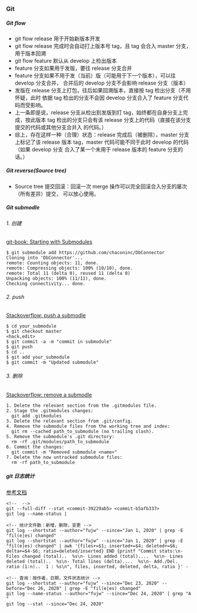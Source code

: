 ### Git

##### Git flow

* git flow release 用于开始新版本开发
* git flow release 完成时会自动打上版本号 tag，且 tag 会合入 master 分支，
用于版本回溯
* git flow feature 默认从 develop 上检出版本
* feature 分支如果用于发版，要往 release 分支合并
* feature 分支如果不用于发（当前）版（可能用于下一个版本），可以往 develop 分支合并，
合并后的 develop 分支不会影响 release 分支（版本）
* 发版在 release 分支上打包，往后如果回溯版本，直接按 tag 检出分支（不用怀疑，此时
依据 tag 检出的分支不会因 develop 分支合入了 feature 分支代码而受影响。
* 上一条即是说，release 分支从检出到发版到打 tag，始终都在自身分支上完成，按此版本
tag 检出的分支只会有该 release 分支上的代码（直接在该分支提交的代码或其他分支合并入
的代码。）
* 综上，存在这样一种（合理）状态：release 完成后（被删除），master 分支上标记了该
 release 版本 tag，master 代码可能不同于此时 develop 的代码（如果 develop 分支
 合入了某一个未用于 release 版本的 feature 分支的话。）

##### Git reverse(Source tree)

* Source tree 提交回滚：回滚一次 merge 操作可以完全回滚合入分支的屡次（所有差异）提交，
可以放心使用。

##### Git submodle

###### 1. 创建

[git-book: Starting with Submodules](https://git-scm.com/book/en/v2/Git-Tools-Submodules)
```
$ git submodule add https://github.com/chaconinc/DbConnector
Cloning into 'DbConnector'...
remote: Counting objects: 11, done.
remote: Compressing objects: 100% (10/10), done.
remote: Total 11 (delta 0), reused 11 (delta 0)
Unpacking objects: 100% (11/11), done.
Checking connectivity... done.
```

###### 2. push

[Stackoverflow: push a submodle](https://stackoverflow.com/questions/5814319/git-submodule-push)

```
$ cd your_submodule
$ git checkout master
<hack,edit>
$ git commit -a -m "commit in submodule"
$ git push
$ cd ..
$ git add your_submodule
$ git commit -m "Updated submodule"
```

###### 3. 删除

[Stackoverflow: remove a submodle](https://stackoverflow.com/questions/1260748/how-do-i-remove-a-submodule)

```
1. Delete the relevant section from the .gitmodules file.
2. Stage the .gitmodules changes:
  git add .gitmodules
3. Delete the relevant section from .git/config.
4. Remove the submodule files from the working tree and index:
  git rm --cached path_to_submodule (no trailing slash).
5. Remove the submodule's .git directory:
  rm -rf .git/modules/path_to_submodule
6. Commit the changes:
  git commit -m "Removed submodule <name>"
7. Delete the now untracked submodule files:
  rm -rf path_to_submodule
```

##### git 日志统计

[参考文档](https://gist.github.com/eyecatchup/3fb7ef0c0cbdb72412fc)

```
<!--  -->
git --full-diff --stat <commit-39229ab5> <commit-b5afb337>
git log --name-status |

<!-- 统计文件数：新增，删除，变更 -->
git log --shortstat --author="fujw" --since="Jan 1, 2020" | grep -E "fil(e|es) changed"
git log --shortstat --author="fujw" --since="Jan 1, 2020" | grep -E "fil(e|es) changed" | awk '{files+=$1; inserted+=$4; deleted+=$6; delta+=$4-$6; ratio=deleted/inserted} END {printf "Commit stats:\n- Files changed (total)..  %s\n- Lines added (total)....  %s\n- Lines deleted (total)..  %s\n- Total lines (delta)....  %s\n- Add./Del. ratio (1:n)..  1 : %s\n", files, inserted, deleted, delta, ratio }' -

<!-- 查询：按作者，日期，文件状态统计 -->
git log --shortstat --author="fujw" --since="Dec 23, 2020" --before="Dec 26, 2020" | grep -E "fil(e|es) changed"
git log --name-status --author="fujw" --since="Dec 24, 2020" | grep "A   "
git log --stat --since="Dec 24, 2020"

```
